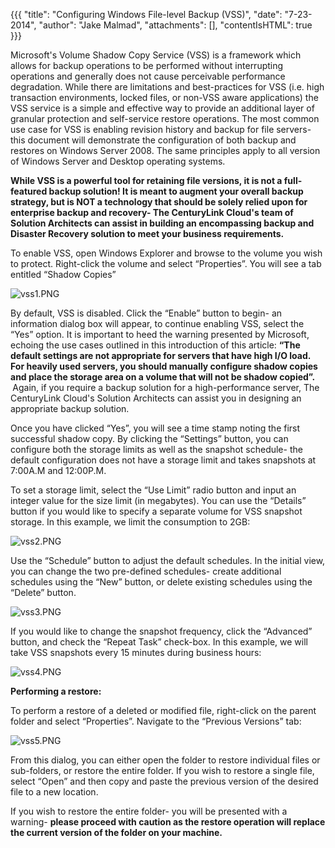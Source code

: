 {{{
  "title": "Configuring Windows File-level Backup (VSS)",
  "date": "7-23-2014",
  "author": "Jake Malmad",
  "attachments": [],
  "contentIsHTML": true
}}}

<p>Microsoft's Volume Shadow Copy Service (VSS) is a framework which allows for&nbsp;backup operations to be performed without interrupting operations&nbsp;and generally does not cause perceivable performance degradation. While there are limitations and
  best-practices for VSS (i.e. high transaction environments, locked files, or non-VSS aware applications) the VSS service is a simple and effective way to provide an additional layer of granular protection and self-service restore operations. The most
  common use case for VSS is enabling revision history and backup for file servers- this document will demonstrate the configuration of both backup and restores on Windows Server 2008. The same principles apply to all version of Windows Server and Desktop
  operating systems.</p>
<p><strong>While VSS is a powerful tool for retaining file versions, it is not a full-featured backup solution! It is meant to augment your overall backup strategy, but is NOT a technology that should be solely relied upon for enterprise backup and recovery- The CenturyLink Cloud's team of Solution Architects can assist in building an&nbsp;</strong><strong>encompassing backup and Disaster Recovery solution to meet your business requirements.</strong>
</p>
<p>To enable VSS, open Windows Explorer and browse to the volume you wish to protect. Right-click the volume and select “Properties”. You will see a tab entitled “Shadow Copies”</p>
<p>
  <a><img src="https://t3n.zendesk.com/attachments/token/zbvm50byi7avyh3/?name=vss1.PNG" alt="vss1.PNG" />
  </a>
</p>
<p>By default, VSS is disabled. Click the “Enable” button to begin- an information dialog box will appear, to continue enabling VSS, select the “Yes” option. It is important to heed the warning presented by Microsoft, echoing the use cases outlined in this
  introduction of this article: <strong>“The default settings are not appropriate for servers that have high I/O load. For heavily used servers, you should manually configure shadow copies and place the storage area on a volume that will not be shadow copied”. &nbsp;</strong>Again,
  if you require a backup solution for a high-performance server, The CenturyLink Cloud's Solution Architects can assist you in designing an appropriate backup solution.</p>

<p>Once you have clicked “Yes”, you will see a time stamp noting the first successful shadow copy. By clicking the “Settings” button, you can configure both the storage limits as well as the snapshot schedule- the default configuration does not have a storage
  limit and takes snapshots at 7:00A.M and 12:00P.M.</p>
<p>To set a storage limit, select the “Use Limit” radio button and input an integer value for the size limit (in megabytes). You can use the “Details” button if you would like to specify a separate volume for VSS snapshot storage. In this example, we limit
  the consumption to 2GB:</p>
<p>
  <a><img src="https://t3n.zendesk.com/attachments/token/e9anyfgfxchaasm/?name=vss2.PNG" alt="vss2.PNG" />
  </a>
</p>
<p>Use the “Schedule” button to adjust the default schedules. In the initial view, you can change the two pre-defined schedules- create additional schedules using the “New” button, or delete existing schedules using the “Delete” button.</p>
<p>
  <a><img src="https://t3n.zendesk.com/attachments/token/5ttcjuy0byxxlgn/?name=vss3.PNG" alt="vss3.PNG" />
  </a>
</p>
<p>If you would like to change the snapshot frequency, click the “Advanced” button, and check the “Repeat Task” check-box. In this example, we will take VSS snapshots every 15 minutes during business hours:</p>

<p>
  <a><img src="https://t3n.zendesk.com/attachments/token/60d0swlbxmh4gtq/?name=vss4.PNG" alt="vss4.PNG" />
  </a>
</p>
<p><strong>Performing a restore:</strong>
</p>
<p>To perform a restore of a deleted or modified file, right-click on the parent folder and select “Properties”. Navigate to the “Previous Versions” tab:</p>
<p>
  <a><img src="https://t3n.zendesk.com/attachments/token/kqhxo9p80kb4shz/?name=vss5.PNG" alt="vss5.PNG" />
  </a>
</p>
<p>From this dialog, you can either open the folder to restore individual files or sub-folders, or restore the entire folder. If you wish to restore a single file, select “Open” and then copy and paste the previous version of the desired file to a new location.</p>
<p>If you wish to restore the entire folder- you will be presented with a warning- <strong>please proceed with caution as the restore operation will replace the current version of the folder on your machine.</strong>
</p>